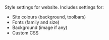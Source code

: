 Style settings for website. Includes settings for:

- Site colours (background, toolbars)
- Fonts (family and size)
- Background (image if any)
- Custom CSS